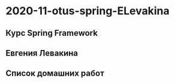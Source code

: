 # 2020-11-otus-spring-ELevakina
## Курс Spring Framework
## Евгения Левакина
## Список домашних работ
